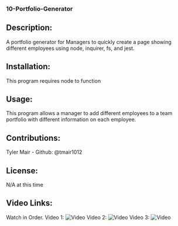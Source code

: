 ### 10-Portfolio-Generator

## Description:
A portfolio generator for Managers to quickly create a page showing different employees using node, inquirer, fs, and jest.

## Installation:
This program requires node to function

## Usage:
This program allows a manager to add different employees to a team portfolio with different information on each employee.

## Contributions:
Tyler Mair - Github: @tmair1012

## License:
N/A at this time

## Video Links:
Watch in Order.
Video 1:
![Video](https://drive.google.com/file/d/1m1zLRuJaotA-aukYS4R0l27z95pWkKze/view)
Video 2:
![Video](https://drive.google.com/file/d/1WcX1sXEiuaUmxvfmurY7l4FkWwfQw-1u/view)
Video 3:
![Video](https://drive.google.com/file/d/12muJPAJw5UdM39MrHHFp_SQGVJaeKt56/view)

